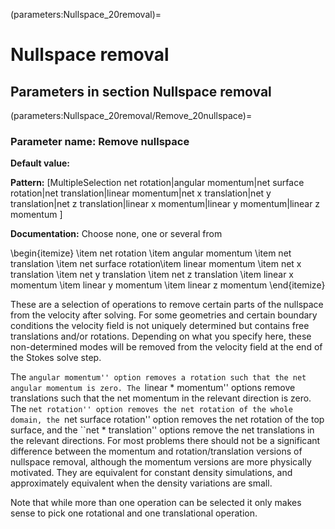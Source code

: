 (parameters:Nullspace_20removal)=
# Nullspace removal


## **Parameters in section** Nullspace removal


(parameters:Nullspace_20removal/Remove_20nullspace)=
### __Parameter name:__ Remove nullspace
**Default value:**

**Pattern:** [MultipleSelection net rotation|angular momentum|net surface rotation|net translation|linear momentum|net x translation|net y translation|net z translation|linear x momentum|linear y momentum|linear z momentum ]

**Documentation:** Choose none, one or several from

\begin{itemize} \item net rotation \item angular momentum \item net translation \item net surface rotation\item linear momentum \item net x translation \item net y translation \item net z translation \item linear x momentum \item linear y momentum \item linear z momentum \end{itemize}

These are a selection of operations to remove certain parts of the nullspace from the velocity after solving. For some geometries and certain boundary conditions the velocity field is not uniquely determined but contains free translations and/or rotations. Depending on what you specify here, these non-determined modes will be removed from the velocity field at the end of the Stokes solve step.


The ``angular momentum'' option removes a rotation such that the net angular momentum is zero. The ``linear * momentum'' options remove translations such that the net momentum in the relevant direction is zero.  The ``net rotation'' option removes the net rotation of the whole domain, the ``net surface rotation'' option removes the net rotation of the top surface, and the ``net * translation'' options remove the net translations in the relevant directions.  For most problems there should not be a significant difference between the momentum and rotation/translation versions of nullspace removal, although the momentum versions are more physically motivated. They are equivalent for constant density simulations, and approximately equivalent when the density variations are small.

Note that while more than one operation can be selected it only makes sense to pick one rotational and one translational operation.
